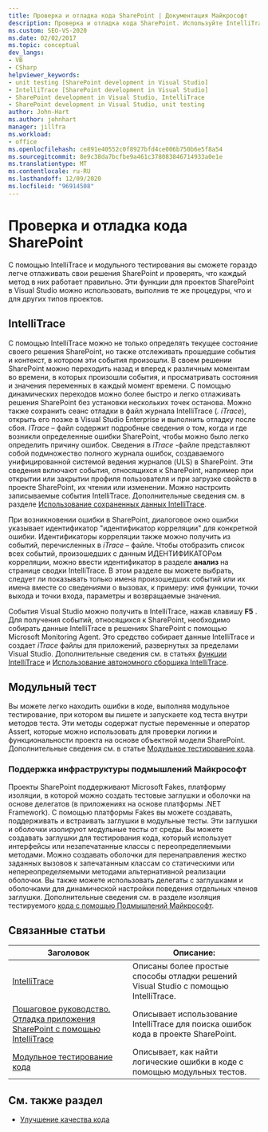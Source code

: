 ```yaml
---
title: Проверка и отладка кода SharePoint | Документация Майкрософт
description: Проверка и отладка кода SharePoint. Используйте IntelliTrace для проверки прошлых событий и текущего состояния в решении. Используйте модульное тестирование, чтобы обеспечить правильную работу методов.
ms.custom: SEO-VS-2020
ms.date: 02/02/2017
ms.topic: conceptual
dev_langs:
- VB
- CSharp
helpviewer_keywords:
- unit testing [SharePoint development in Visual Studio]
- IntelliTrace [SharePoint development in Visual Studio]
- SharePoint development in Visual Studio, IntelliTrace
- SharePoint development in Visual Studio, unit testing
author: John-Hart
ms.author: johnhart
manager: jillfra
ms.workload:
- office
ms.openlocfilehash: ce891e40552c0f8927bfd4ce006b750b6e5f8a54
ms.sourcegitcommit: 8e9c38da7bcfbe9a461c378083846714933a0e1e
ms.translationtype: MT
ms.contentlocale: ru-RU
ms.lasthandoff: 12/09/2020
ms.locfileid: "96914508"
---
```

# <a name="verify-and-debug-sharepoint-code"></a>Проверка и отладка кода SharePoint
С помощью IntelliTrace и модульного тестирования вы сможете гораздо легче отлаживать свои решения SharePoint и проверять, что каждый метод в них работает правильно. Эти функции для проектов SharePoint в Visual Studio можно использовать, выполнив те же процедуры, что и для других типов проектов.

## <a name="intellitrace"></a>IntelliTrace
С помощью IntelliTrace можно не только определять текущее состояние своего решения SharePoint, но также отслеживать прошедшие события и контекст, в котором эти события произошли. В своем решении SharePoint можно переходить назад и вперед к различным моментам во времени, в которых произошли события, и просматривать состояния и значения переменных в каждый момент времени. С помощью динамических переходов можно более быстро и легко отлаживать решения SharePoint без установки нескольких точек останова. Можно также сохранить сеанс отладки в файл журнала IntelliTrace (*. iTrace*), открыть его позже в Visual Studio Enterprise и выполнить отладку после сбоя. *ITrace* – файл содержит подробные сведения о том, когда и где возникли определенные ошибки SharePoint, чтобы можно было легко определить причину ошибок. Сведения в *iTrace* -файле представляют собой подмножество полного журнала ошибок, создаваемого унифицированной системой ведения журналов (ULS) в SharePoint. Эти сведения включают события, относящихся к SharePoint, например при открытии или закрытии профиля пользователя и при загрузке свойств в проекте SharePoint, их чтении или изменении. Можно настроить записываемые события IntelliTrace. Дополнительные сведения см. в разделе [Использование сохраненных данных IntelliTrace](../debugger/using-saved-intellitrace-data.md).

При возникновении ошибки в SharePoint, диалоговое окно ошибки указывает идентификатор "идентификатор корреляции" для конкретной ошибки. Идентификаторы корреляции также можно получить из событий, перечисленных в *iTrace* – файле. Чтобы отобразить список всех событий, произошедших с данным ИДЕНТИФИКАТОРом корреляции, можно ввести идентификатор в разделе **анализ** на странице сводки IntelliTrace. В этом разделе вы можете выбрать, следует ли показывать только имена произошедших событий или их имена вместе со сведениями о вызовах, к примеру: имя функции, точки выхода и точки входа, параметры и возвращаемые значения.

События Visual Studio можно получить в IntelliTrace, нажав клавишу **F5** . Для получения событий, относящихся к SharePoint, необходимо собирать данные IntelliTrace в решениях SharePoint с помощью Microsoft Monitoring Agent. Это средство собирает данные IntelliTrace и создает *iTrace* файлы для приложений, развернутых за пределами Visual Studio. Дополнительные сведения см. в статьях [функции IntelliTrace](../debugger/intellitrace-features.md) и [Использование автономного сборщика IntelliTrace](../debugger/using-the-intellitrace-stand-alone-collector.md).

## <a name="unit-test"></a>Модульный тест
Вы можете легко находить ошибки в коде, выполняя модульное тестирование, при котором вы пишете и запускаете код теста внутри методов теста. Эти методы содержат пустые переменные и оператор Assert, которые можно использовать для проверки логики и функциональности проекта на основе объектной модели SharePoint. Дополнительные сведения см. в статье [Модульное тестирование кода](../test/unit-test-your-code.md).

### <a name="support-for-microsoft-fakes-framework"></a>Поддержка инфраструктуры подмышлений Майкрософт
Проекты SharePoint поддерживают Microsoft Fakes, платформу изоляции, в которой можно создать тестовые заглушки и оболочки на основе делегатов (в приложениях на основе платформы .NET Framework). С помощью платформы Fakes вы можете создавать, поддерживать и встраивать заглушки в модульные тесты. Эти заглушки и оболочки изолируют модульные тесты от среды. Вы можете создавать заглушки для тестирования кода, который использует интерфейсы или незапечатанные классы с переопределяемыми методами. Можно создавать оболочки для перенаправления жестко заданных вызовов к запечатанным классам со статическими или непереопределяемыми методами альтернативной реализации оболочки. Вы также можете использовать делегаты с заглушками и оболочками для динамической настройки поведения отдельных членов заглушки. Дополнительные сведения см. в разделе изоляция тестируемого [кода с помощью Подмышлений Майкрософт](../test/isolating-code-under-test-with-microsoft-fakes.md).

## <a name="related-articles"></a>Связанные статьи

|Заголовок|Описание:|
|-----------|-----------------|
|[IntelliTrace](../debugger/intellitrace.md)|Описаны более простые способы отладки решений Visual Studio с помощью IntelliTrace.|
|[Пошаговое руководство. Отладка приложения SharePoint с помощью IntelliTrace](../sharepoint/walkthrough-debugging-a-sharepoint-application-by-using-intellitrace.md)|Описывает использование IntelliTrace для поиска ошибок кода в проекте SharePoint.|
|[Модульное тестирование кода](../test/unit-test-your-code.md)|Описывает, как найти логические ошибки в коде с помощью модульных тестов.|

## <a name="see-also"></a>См. также раздел

- [Улучшение качества кода](../test/improve-code-quality.md)